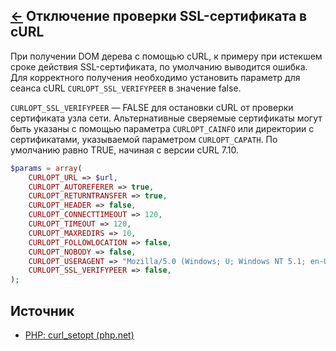 [&larr;](readme.md "Примеры") Отключение проверки SSL-сертификата в cURL
------------------------------------------------------------------------

При получении DOM дерева с помощью cURL, к примеру при истекшем сроке действия SSL-сертификата, по умолчанию выводится ошибка. Для корректного получения необходимо установить параметр для сеанса cURL `CURLOPT_SSL_VERIFYPEER` в значение false.

`CURLOPT_SSL_VERIFYPEER` — FALSE для остановки cURL от проверки сертификата узла сети. Альтернативные сверяемые сертификаты могут быть указаны с помощью параметра `CURLOPT_CAINFO` или директории с сертификатами, указываемой параметром `CURLOPT_CAPATH`. По умолчанию равно TRUE, начиная с версии cURL 7.10.

```php
$params = array(
	CURLOPT_URL => $url,
	CURLOPT_AUTOREFERER => true,
	CURLOPT_RETURNTRANSFER => true,
	CURLOPT_HEADER => false,
	CURLOPT_CONNECTTIMEOUT => 120,
	CURLOPT_TIMEOUT => 120,
	CURLOPT_MAXREDIRS => 10,
	CURLOPT_FOLLOWLOCATION => false,
	CURLOPT_NOBODY => false,
	CURLOPT_USERAGENT => "Mozilla/5.0 (Windows; U; Windows NT 5.1; en-US) AppleWebKit/530.5 (KHTML, like Gecko) Chrome/2.0.172.39 Safari/530.5",
	CURLOPT_SSL_VERIFYPEER => false,
);
```

## Источник

- [PHP: curl_setopt (php.net)](https://www.php.net/manual/ru/function.curl-setopt.php)